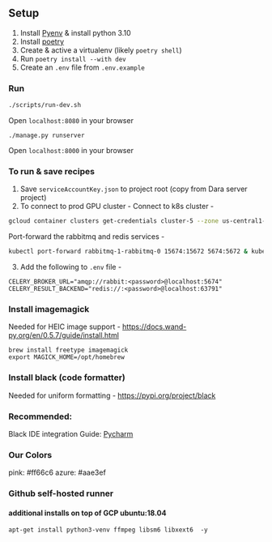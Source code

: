 ## Setup
1. Install [Pyenv](https://github.com/pyenv/pyenv) & install python 3.10
2. Install [poetry](https://python-poetry.org/docs/)
4. Create & active a virtualenv (likely `poetry shell`)
5. Run `poetry install --with dev`
6. Create an `.env` file from `.env.example`

### Run

```bash
./scripts/run-dev.sh
```

Open `localhost:8080` in your browser

```
./manage.py runserver
```

Open `localhost:8000` in your browser


### To run & save recipes 

1. Save `serviceAccountKey.json` to project root (copy from Dara server project)
2. To connect to prod GPU cluster -
Connect to k8s cluster -
```bash
gcloud container clusters get-credentials cluster-5 --zone us-central1-a
```
Port-forward the rabbitmq and redis services -
```bash
kubectl port-forward rabbitmq-1-rabbitmq-0 15674:15672 5674:5672 & kubectl port-forward redis-ha-1-server-0 63791:
```
3. Add the following to `.env` file -
```
CELERY_BROKER_URL="amqp://rabbit:<password>@localhost:5674"
CELERY_RESULT_BACKEND="redis://:<password>@localhost:63791"
```

### Install imagemagick

Needed for HEIC image support - https://docs.wand-py.org/en/0.5.7/guide/install.html

```
brew install freetype imagemagick
export MAGICK_HOME=/opt/homebrew
```

### Install black (code formatter)

Needed for uniform formatting - https://pypi.org/project/black

### Recommended:

Black IDE integration
Guide: [Pycharm](https://black.readthedocs.io/en/stable/integrations/editors.html#pycharm-intellij-idea)

### Our Colors

pink: #ff66c6
azure: #aae3ef

### Github self-hosted runner

#### additional installs on top of GCP ubuntu:18.04

```
apt-get install python3-venv ffmpeg libsm6 libxext6  -y
```
